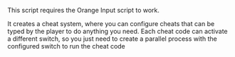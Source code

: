 This script requires the Orange Input script to work.

It creates a cheat system, where you can configure cheats that can be typed by the player to do anything you need.
Each cheat code can activate a different switch, so you just need to create a parallel process with the configured switch to run the cheat code
